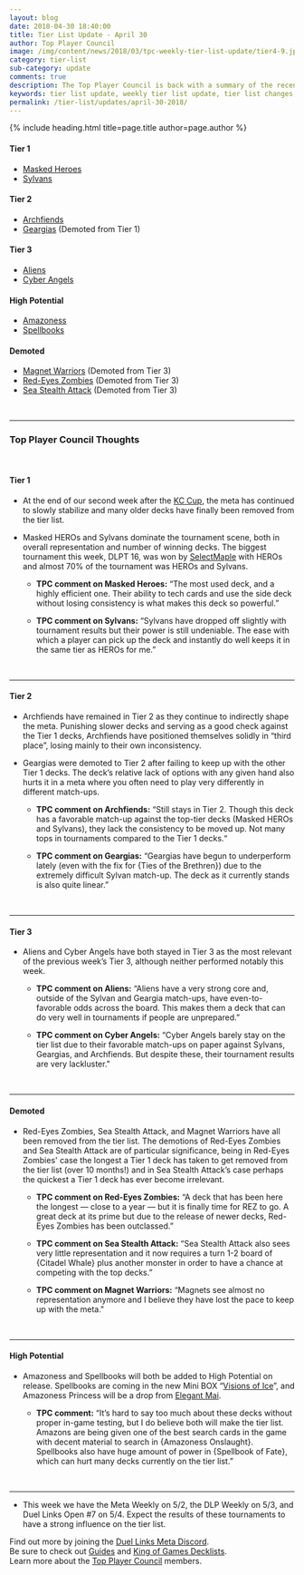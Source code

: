 ```yaml
---
layout: blog
date: 2018-04-30 18:40:00
title: Tier List Update - April 30
author: Top Player Council
image: /img/content/news/2018/03/tpc-weekly-tier-list-update/tier4-9.jpg
category: tier-list
sub-category: update
comments: true
description: The Top Player Council is back with a summary of the recent tier list update. Check out their decisions and reasoning to stay relevant in the current meta. This update includes changes to Red-Eyes Zombies, Sea Stealth Attack, Magnets, Masked HEROs and Geargias.
keywords: tier list update, weekly tier list update, tier list changes, buffs, nerfs, april 30 2018
permalink: /tier-list/updates/april-30-2018/
---
```


{% include heading.html title=page.title author=page.author %}

#### Tier 1

- [Masked Heroes](/tier-list/deck-types/masked-heroes)
- [Sylvans](/tier-list/deck-types/sylvans/)  

#### Tier 2
- [Archfiends](/tier-list/deck-types/archfiends/) 
- [Geargias](/tier-list/deck-types/geargias) (Demoted from Tier 1)

#### Tier 3
- [Aliens](/tier-list/deck-types/aliens/)  
- [Cyber Angels](/tier-list/deck-types/cyber-angels/) 

#### High Potential
- [Amazoness]()
- [Spellbooks]()

#### Demoted
- [Magnet Warriors](/tier-list/deck-types/magnet-warriors/) (Demoted from Tier 3)
- [Red-Eyes Zombies](/tier-list/deck-types/red-eyes-zombies/) (Demoted from Tier 3)
- [Sea Stealth Attack](/tier-list/deck-types/sea-stealth-attack/) (Demoted from Tier 3)

<br>

---

### Top Player Council Thoughts

<br>

#### Tier 1  

* At the end of our second week after the [KC Cup](/tournaments/kc-cup/april-2018/report/), the meta has continued to slowly stabilize and many older decks have finally been removed from the tier list.  

* Masked HEROs and Sylvans dominate the tournament scene, both in overall representation and number of winning decks. The biggest tournament this week, DLPT 16, was won by [SelectMaple](/top-player-council/selectmaple/) with HEROs and almost 70% of the tournament was HEROs and Sylvans. 

    * **TPC comment on Masked Heroes:** “The most used deck, and a highly efficient one. Their ability to tech cards and use the side deck without losing consistency is what makes this deck so powerful.”  

    * **TPC comment on Sylvans:** “Sylvans have dropped off slightly with tournament results but their power is still undeniable. The ease with which a player can pick up the deck and instantly do well keeps it in the same tier as HEROs for me.”  
    
<br>

---

#### Tier 2  

* Archfiends have remained in Tier 2 as they continue to indirectly shape the meta. Punishing slower decks and serving as a good check against the Tier 1 decks, Archfiends have positioned themselves solidly in “third place”, losing mainly to their own inconsistency.  
* Geargias were demoted to Tier 2 after failing to keep up with the other Tier 1 decks. The deck’s relative lack of options with any given hand also hurts it in a meta where you often need to play very differently in different match-ups.

    * **TPC comment on Archfiends:** “Still stays in Tier 2. Though this deck has a favorable match-up against the top-tier decks (Masked HEROs and Sylvans), they lack the consistency to be moved up. Not many tops in tournaments compared to the Tier 1 decks.“  
    
    * **TPC comment on Geargias:** “Geargias have begun to underperform lately (even with the fix for {Ties of the Brethren}) due to the extremely difficult Sylvan match-up. The deck as it currently stands is also quite linear.”   

<br>

---

#### Tier 3  

* Aliens and Cyber Angels have both stayed in Tier 3 as the most relevant of the previous week’s Tier 3, although neither performed notably this week.  

    * **TPC comment on Aliens:** “Aliens have a very strong core and, outside of the Sylvan and Geargia match-ups, have even-to-favorable odds across the board. This makes them a deck that can do very well in tournaments if people are unprepared.”  

    * **TPC comment on Cyber Angels:** “Cyber Angels barely stay on the tier list due to their favorable match-ups on paper against Sylvans, Geargias, and Archfiends. But despite these, their tournament results are very lackluster."  

<br>

---

#### Demoted 

* Red-Eyes Zombies, Sea Stealth Attack, and Magnet Warriors have all been removed from the tier list. The demotions of Red-Eyes Zombies and Sea Stealth Attack are of particular significance, being in Red-Eyes Zombies' case the longest a Tier 1 deck has taken to get removed from the tier list (over 10 months!) and in Sea Stealth Attack’s case perhaps the quickest a Tier 1 deck has ever become irrelevant.  

    * **TPC comment on Red-Eyes Zombies:** “A deck that has been here the longest — close to a year — but it is finally time for REZ to go. A great deck at its prime but due to the release of newer decks, Red-Eyes Zombies has been outclassed.”  

    * **TPC comment on Sea Stealth Attack:** “Sea Stealth Attack also sees very little representation and it now requires a turn 1-2 board of {Citadel Whale} plus another monster in order to have a chance at competing with the top decks.”  

    * **TPC comment on Magnet Warriors:** “Magnets see almost no representation anymore and I believe they have lost the pace to keep up with the meta."  

<br>

---

#### High Potential

* Amazoness and Spellbooks will both be added to High Potential on release. Spellbooks are coming in the new Mini BOX “[Visions of Ice](/box-reviews/visions-of-ice/)”, and Amazoness Princess will be a drop from [Elegant Mai](/news/april-2018/datamined-discoveries/).  

    * **TPC comment:** “It’s hard to say too much about these decks without proper in-game testing, but I do believe both will make the tier list. Amazons are being given one of the best search cards in the game with decent material to search in {Amazoness Onslaught}. Spellbooks also have huge amount of power in {Spellbook of Fate}, which can hurt many decks currently on the tier list.”  

<br>

---
* This week we have the Meta Weekly on 5/2, the DLP Weekly on 5/3, and Duel Links Open #7 on 5/4. Expect the results of these tournaments to have a strong influence on the tier list.  

Find out more by joining the [Duel Links Meta Discord](/community/).  
Be sure to check out [Guides](/guides/) and [King of Games Decklists](/top-decks/).  
Learn more about the [Top Player Council](/top-player-council/) members.   
